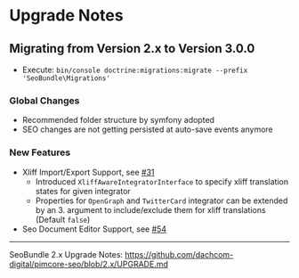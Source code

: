 # Upgrade Notes

## Migrating from Version 2.x to Version 3.0.0
- Execute: `bin/console doctrine:migrations:migrate --prefix 'SeoBundle\Migrations'`

### Global Changes
- Recommended folder structure by symfony adopted
- SEO changes are not getting persisted at auto-save events anymore

### New Features
- Xliff Import/Export Support, see [#31](https://github.com/dachcom-digital/pimcore-seo/issues/31)
    - Introduced `XliffAwareIntegratorInterface` to specify xliff translation states for given integrator
    - Properties for `OpenGraph` and `TwitterCard` integrator can be extended by an 3. argument to include/exclude them for xliff translations (Default `false`)
- Seo Document Editor Support, see [#54](https://github.com/dachcom-digital/pimcore-seo/issues/54)

***

SeoBundle 2.x Upgrade Notes: https://github.com/dachcom-digital/pimcore-seo/blob/2.x/UPGRADE.md
